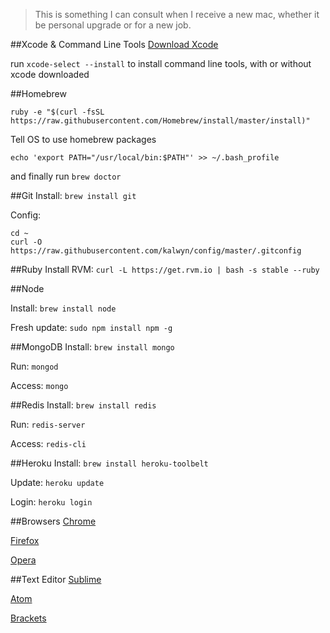 > This is something I can consult when I receive a new mac, whether it be personal upgrade or for a new job.

##Xcode & Command Line Tools
[Download Xcode](https://itunes.apple.com/us/app/xcode/id497799835?mt=12)

run ```xcode-select --install``` to install command line tools, with or without xcode downloaded

##Homebrew

```
ruby -e "$(curl -fsSL https://raw.githubusercontent.com/Homebrew/install/master/install)"
```

Tell OS to use homebrew packages
```
echo 'export PATH="/usr/local/bin:$PATH"' >> ~/.bash_profile
```

and finally run
```brew doctor```

##Git
Install: ``` brew install git ```

Config:
```
cd ~
curl -O https://raw.githubusercontent.com/kalwyn/config/master/.gitconfig
```

##Ruby
Install RVM: ```curl -L https://get.rvm.io | bash -s stable --ruby```

##Node

Install: ```brew install node```

Fresh update: ``` sudo npm install npm -g ```

##MongoDB
Install: ```brew install mongo```

Run: ```mongod```

Access: ```mongo```

##Redis
Install: ```brew install redis```

Run: ```redis-server```

Access: ```redis-cli```


##Heroku
Install: ```brew install heroku-toolbelt```

Update: ```heroku update```

Login: ```heroku login```

##Browsers
[Chrome](www.google.com/chrome)

[Firefox](https://www.mozilla.org/en-US/firefox/new/)

[Opera](http://www.opera.com/)

##Text Editor
[Sublime](http://www.sublimetext.com/3)

[Atom](https://atom.io/)

[Brackets](http://brackets.io/)


